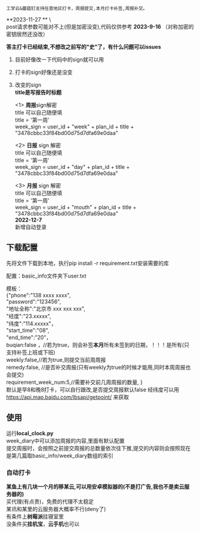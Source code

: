 ```
工学云&蘑菇钉支持任意地区打卡，周报提交,本月打卡补签,周报补交。
```
**2023-11-27 **  \  
post请求参数可能对不上(但是加密没变),代码仅供参考
**2023-9-16**  （对称加密的密钥居然还没改）    

**答主打卡已经结束,不想改之前写的"史"了，有什么问题可以issues**   
1. 目前好像改一下代码中的sign就可以用    
2. 打卡的sign好像还是没变
3. 改变的sign    
**title是写报告时标题**

    <1> **周报**sign解密    
        title 可以自己随便填   
        title = '第一周'   
        week_sign = user_id + "week" + plan_id + title + "3478cbbc33f84bd00d75d7dfa69e0daa"
    
   <2> **日报** sign 解密   
       title 可以自己随便填    
        title = '第一周'    
        week_sign = user_id + "day" + plan_id + title + "3478cbbc33f84bd00d75d7dfa69e0daa"
   
    <3> **月报** sign 解密   
        title 可以自己随便填   
        title = '第一周'  
        week_sign = user_id + "mouth" + plan_id + title + "3478cbbc33f84bd00d75d7dfa69e0daa"  
**2022-12-7**    
       新增自动登录
## 下载配置
先将文件下载到本地，执行pip install -r requirement.txt安装需要的库  

配置：basic_info文件夹下user.txt

模板：  
{"phone":"138 xxxx xxxx", \
"password":"123456",\
"地址全称":"北京市 xxx xxx xxx",\
"经度":"23.xxxxx",\
"纬度":"114.xxxxx"，\
"start_time":"08",\
"end_time":"20"，      
 buqian:false ，//若为true，则会补签**本月**所有未签到的日期，！！！是所有(只支持补签上班或下班)  
 weekly:false,//若为true,则提交当前周周报  
 remedy:false, //是否补交周报(只有weekly为true的时候才能用,同时本周周报也会提交)  
 requirement_week_num:5,//需要补交前几周周报的数量,
 }     
默认是早8和晚8打卡，可以自行跟改,是否提交周报默认false
经纬度可以用 https://api.map.baidu.com/lbsapi/getpoint/ 来获取

## 使用
运行**local_clock.py**   
week_diary中可以添加周报的内容,里面有默认配置   
提交周报时，会按照之前提交周报的总数量依次往下推,提交的内容则会按照现在是第几篇取basic_info/week_diary数组的索引
### 自动打卡
**某鱼上有几块一个月的移某云,可以用安卓模拟器的(不是打广告,我也不是卖云服务器的)**    
买代理(有点贵)，免费的代理不太稳定     
某讯和某里的云服务器大概率不行(deny了)     
有条件上**树莓派**挂寝室里   
没条件买**挂机宝**，**云手机**也可以 
